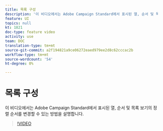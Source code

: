 ```yaml
---
title: 목록 구성
description: '이 비디오에서는 Adobe Campaign Standard에서 표시된 열, 순서 및 목록 보기의 정렬 순서를 변경할 수 있는 방법을 설명합니다.  '
feature: UI
topics: null
kt: 1821
doc-type: feature video
activity: use
team: DOC
translation-type: tm+mt
source-git-commit: a2f194821a9ce06272eaed979ee2d8c62cccac2b
workflow-type: tm+mt
source-wordcount: '54'
ht-degree: 0%

---
```



# 목록 구성

이 비디오에서는 Adobe Campaign Standard에서 표시된 열, 순서 및 목록 보기의 정렬 순서를 변경할 수 있는 방법을 설명합니다.

>[!VIDEO](https://video.tv.adobe.com/v/25288/?quality=12)
